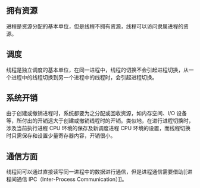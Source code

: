 ## 拥有资源
进程是资源分配的基本单位，但是线程不拥有资源，线程可以访问隶属进程的资源。
## 调度
线程是独立调度的基本单位，在同一进程中，线程的切换不会引起进程切换，从一个进程中的线程切换到另一个进程中的线程时，会引起进程切换。
## 系统开销
由于创建或撤销进程时，系统都要为之分配或回收资源，如内存空间、I/O 设备等，所付出的开销远大于创建或撤销线程时的开销。类似地，在进行进程切换时，涉及当前执行进程 CPU 环境的保存及新调度进程 CPU 环境的设置，而线程切换时只需保存和设置少量寄存器内容，开销很小。
## 通信方面
线程间可以通过直接读写同一进程中的数据进行通信，但是进程通信需要借助[[进程间通信 IPC（Inter-Process Communication）]]。